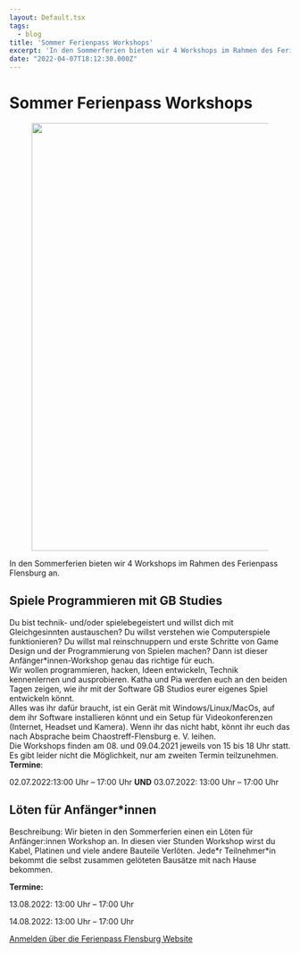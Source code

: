 ```yaml
---
layout: Default.tsx
tags:
  - blog
title: 'Sommer Ferienpass Workshops'
excerpt: 'In den Sommerferien bieten wir 4 Workshops im Rahmen des Ferienpass Flensburg an. Spiele Programmieren mit GB Studies Du bist technik- und/oder spielebegeistert und willst dich mit Gleichgesinnten austauschen? Du […]'
date: "2022-04-07T18:12:30.000Z"
---
```


# Sommer Ferienpass Workshops


<figure class="wp-block-image size-full"><img decoding="async" loading="lazy" width="767" height="767" src="https://chaostreff-flensburg.de/wp-content/uploads/2022/03/ws-low.png" alt="" class="wp-image-1589" srcset="https://chaostreff-flensburg.de/wp-content/uploads/2022/03/ws-low.png 767w, https://chaostreff-flensburg.de/wp-content/uploads/2022/03/ws-low-300x300.png 300w, https://chaostreff-flensburg.de/wp-content/uploads/2022/03/ws-low-150x150.png 150w, https://chaostreff-flensburg.de/wp-content/uploads/2022/03/ws-low-500x500.png 500w" sizes="(max-width: 767px) 100vw, 767px" /></figure>



<p>In den Sommerferien bieten wir 4 Workshops im Rahmen des Ferienpass Flensburg an. </p>



<h2>Spiele Programmieren mit GB Studies</h2>



<p>Du bist technik- und/oder spielebegeistert und willst dich mit Gleichgesinnten austauschen? Du willst verstehen wie Computerspiele funktionieren? Du willst mal reinschnuppern und erste Schritte von Game Design und der Programmierung von Spielen machen? Dann ist dieser Anfänger*innen-Workshop genau das richtige für euch.<br>Wir wollen programmieren, hacken, Ideen entwickeln, Technik kennenlernen und ausprobieren. Katha und Pia werden euch an den beiden Tagen zeigen, wie ihr mit der Software GB Studios eurer eigenes Spiel entwickeln könnt.<br>Alles was ihr dafür braucht, ist ein Gerät mit Windows/Linux/MacOs, auf dem ihr Software installieren könnt und ein Setup für Videokonferenzen (Internet, Headset und Kamera). Wenn ihr das nicht habt, könnt ihr euch das nach Absprache beim Chaostreff-Flensburg e. V. leihen.<br>Die Workshops finden am 08. und 09.04.2021 jeweils von 15 bis 18 Uhr statt. Es gibt leider nicht die Möglichkeit, nur am zweiten Termin teilzunehmen.<br><strong>Termine</strong>: </p>



<p>02.07.2022:13:00 Uhr &#8211; 17:00 Uhr <strong>UND</strong> 03.07.2022: 13:00 Uhr &#8211; 17:00 Uhr</p>



<h2>Löten für Anfänger*innen</h2>



<p>Beschreibung: Wir bieten in den Sommerferien einen ein Löten für Anfänger:innen Workshop an. In diesen vier Stunden Workshop wirst du Kabel, Platinen und viele andere Bauteile Verlöten. Jede*r Teilnehmer*in bekommt die selbst zusammen gelöteten Bausätze mit nach Hause bekommen.</p>



<p><strong>Termine: </strong></p>



<p>13.08.2022: 13:00 Uhr &#8211; 17:00 Uhr</p>



<p>14.08.2022: 13:00 Uhr &#8211; 17:00 Uhr</p>



<div class="is-layout-flex wp-block-buttons">
<div class="wp-block-button" style="color:white"><a class="wp-block-button__link" href="https://www.ferienpass-flensburg.de/home">Anmelden über die Ferienpass Flensburg Website</a></div>
</div>



<p></p>

